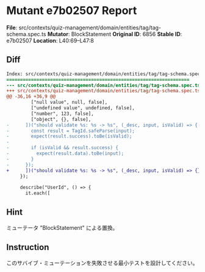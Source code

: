 # Mutant e7b02507 Report

**File**: src/contexts/quiz-management/domain/entities/tag/tag-schema.spec.ts
**Mutator**: BlockStatement
**Original ID**: 6856
**Stable ID**: e7b02507
**Location**: L40:69–L47:8

## Diff

```diff
Index: src/contexts/quiz-management/domain/entities/tag/tag-schema.spec.ts
===================================================================
--- src/contexts/quiz-management/domain/entities/tag/tag-schema.spec.ts	original
+++ src/contexts/quiz-management/domain/entities/tag/tag-schema.spec.ts	mutated #6856
@@ -36,16 +36,9 @@
         ["null value", null, false],
         ["undefined value", undefined, false],
         ["number", 123, false],
         ["object", {}, false],
-      ])("should validate %s: %s -> %s", (_desc, input, isValid) => {
-        const result = TagId.safeParse(input);
-        expect(result.success).toBe(isValid);
-
-        if (isValid && result.success) {
-          expect(result.data).toBe(input);
-        }
-      });
+      ])("should validate %s: %s -> %s", (_desc, input, isValid) => {});
     });
 
     describe("UserId", () => {
       it.each([
```

## Hint

ミューテータ "BlockStatement" による置換。

## Instruction

このサバイブ・ミューテーションを失敗させる最小テストを設計してください。
